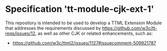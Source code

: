 
# Specification 'tt-module-cjk-ext-1'

This repository is intended to be used to develop a TTML Extension Module that addresses the requirements discussed by https://github.com/w3c/tt-reqs/issues/12, as well as other CJK or related enhancements, such as:

- https://github.com/w3c/ttml2/issues/1127#issuecomment-509921787
